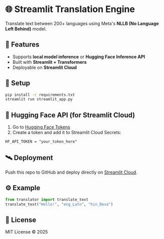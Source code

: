 # 🌐 Streamlit Translation Engine

Translate text between 200+ languages using Meta's **NLLB (No Language Left Behind)** model.

## 🚀 Features
- Supports **local model inference** or **Hugging Face Inference API**
- Built with **Streamlit + Transformers**
- Deployable on **Streamlit Cloud**

## 🧩 Setup
```bash
pip install -r requirements.txt
streamlit run streamlit_app.py
```

## 🔑 Hugging Face API (for Streamlit Cloud)
1. Go to [Hugging Face Tokens](https://huggingface.co/settings/tokens)
2. Create a token and add it to Streamlit Cloud Secrets:
```
HF_API_TOKEN = "your_token_here"
```

## 🛰️ Deployment
Push this repo to GitHub and deploy directly on [Streamlit Cloud](https://share.streamlit.io/).

## ⚙️ Example
```python
from translator import translate_text
translate_text("Hello!", "eng_Latn", "hin_Deva")
```

## 📜 License
MIT License © 2025
